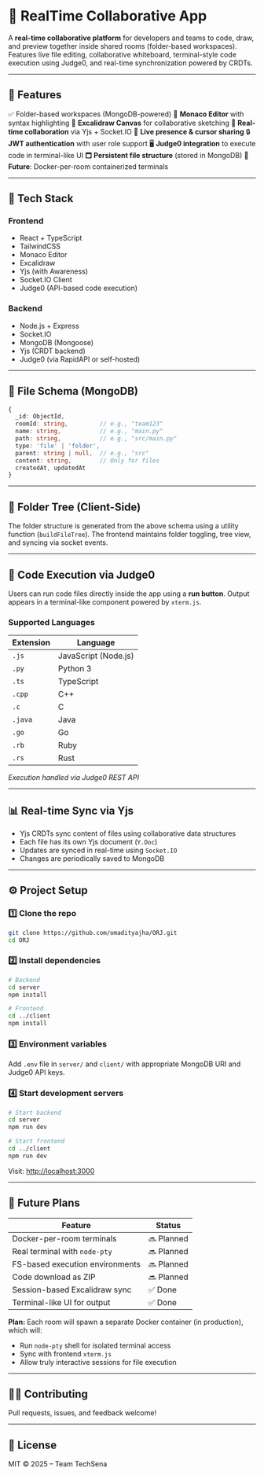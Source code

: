 # 📁 RealTime Collaborative App

A **real-time collaborative platform** for developers and teams to code, draw, and preview together inside shared rooms (folder-based workspaces). Features live file editing, collaborative whiteboard, terminal-style code execution using Judge0, and real-time synchronization powered by CRDTs.

---

## 🚀 Features

✅ Folder-based workspaces (MongoDB-powered)
🧐 **Monaco Editor** with syntax highlighting
🎨 **Excalidraw Canvas** for collaborative sketching
🧠 **Real-time collaboration** via Yjs + Socket.IO
🧝 **Live presence & cursor sharing**
🔒 **JWT authentication** with user role support
🖥️ **Judge0 integration** to execute code in terminal-like UI
🗖 **Persistent file structure** (stored in MongoDB)
🧪 **Future**: Docker-per-room containerized terminals

---

## 🧱 Tech Stack

### Frontend

* React + TypeScript
* TailwindCSS
* Monaco Editor
* Excalidraw
* Yjs (with Awareness)
* Socket.IO Client
* Judge0 (API-based code execution)

### Backend

* Node.js + Express
* Socket.IO
* MongoDB (Mongoose)
* Yjs (CRDT backend)
* Judge0 (via RapidAPI or self-hosted)

---

## 💃 File Schema (MongoDB)

```ts
{
  _id: ObjectId,
  roomId: string,         // e.g., "team123"
  name: string,           // e.g., "main.py"
  path: string,           // e.g., "src/main.py"
  type: 'file' | 'folder',
  parent: string | null,  // e.g., "src"
  content: string,        // Only for files
  createdAt, updatedAt
}
```

---

## 📆 Folder Tree (Client-Side)

The folder structure is generated from the above schema using a utility function (`buildFileTree`). The frontend maintains folder toggling, tree view, and syncing via socket events.

---

## 🧷 Code Execution via Judge0

Users can run code files directly inside the app using a **run button**. Output appears in a terminal-like component powered by `xterm.js`.

### Supported Languages

| Extension | Language             |
| --------- | -------------------- |
| `.js`     | JavaScript (Node.js) |
| `.py`     | Python 3             |
| `.ts`     | TypeScript           |
| `.cpp`    | C++                  |
| `.c`      | C                    |
| `.java`   | Java                 |
| `.go`     | Go                   |
| `.rb`     | Ruby                 |
| `.rs`     | Rust                 |

*Execution handled via Judge0 REST API*

---

## 📊 Real-time Sync via Yjs

* Yjs CRDTs sync content of files using collaborative data structures
* Each file has its own Yjs document (`Y.Doc`)
* Updates are synced in real-time using `Socket.IO`
* Changes are periodically saved to MongoDB

---

## ⚙️ Project Setup

### 1️⃣ Clone the repo

```bash
git clone https://github.com/omadityajha/ORJ.git
cd ORJ
```

### 2️⃣ Install dependencies

```bash
# Backend
cd server
npm install

# Frontend
cd ../client
npm install
```

### 3️⃣ Environment variables

Add `.env` file in `server/` and `client/` with appropriate MongoDB URI and Judge0 API keys.

### 4️⃣ Start development servers

```bash
# Start backend
cd server
npm run dev

# Start frontend
cd ../client
npm run dev
```

Visit: [http://localhost:3000](http://localhost:3000)

---

## 📆 Future Plans

| Feature                         | Status     |
| ------------------------------- | ---------- |
| Docker-per-room terminals       | 🔜 Planned |
| Real terminal with `node-pty`   | 🔜 Planned |
| FS-based execution environments | 🔜 Planned |
| Code download as ZIP            | 🔜 Planned |
| Session-based Excalidraw sync   | ✅ Done     |
| Terminal-like UI for output     | ✅ Done     |

**Plan:** Each room will spawn a separate Docker container (in production), which will:

* Run `node-pty` shell for isolated terminal access
* Sync with frontend `xterm.js`
* Allow truly interactive sessions for file execution

---

## 🧑‍💻 Contributing

Pull requests, issues, and feedback welcome!

---

## 📜 License

MIT © 2025 – Team TechSena
